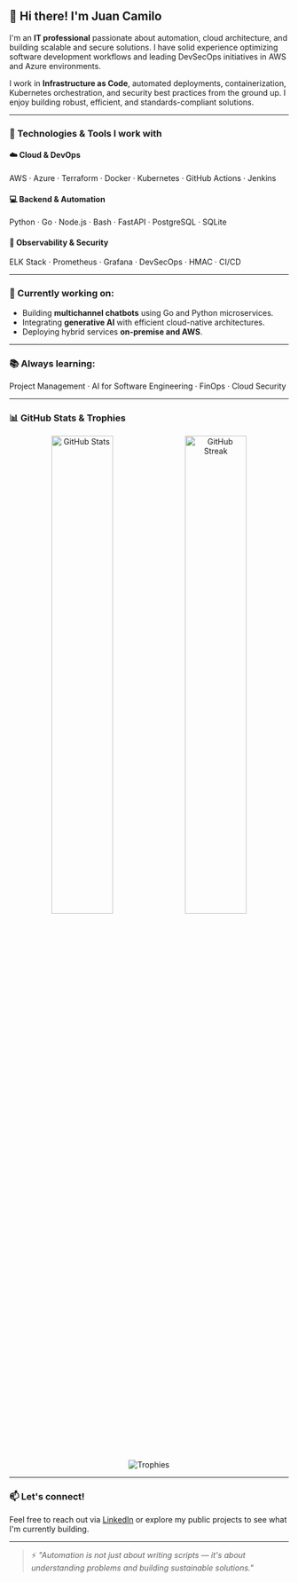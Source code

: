 ## 👋 Hi there! I'm Juan Camilo

I'm an **IT professional** passionate about automation, cloud architecture, and building scalable and secure solutions. I have solid experience optimizing software development workflows and leading DevSecOps initiatives in AWS and Azure environments.

I work in **Infrastructure as Code**, automated deployments, containerization, Kubernetes orchestration, and security best practices from the ground up. I enjoy building robust, efficient, and standards-compliant solutions.

---

### 🚀 Technologies & Tools I work with

#### ☁️ Cloud & DevOps
AWS · Azure · Terraform · Docker · Kubernetes · GitHub Actions · Jenkins

#### 💻 Backend & Automation
Python · Go · Node.js · Bash · FastAPI · PostgreSQL · SQLite

#### 🔐 Observability & Security
ELK Stack · Prometheus · Grafana · DevSecOps · HMAC · CI/CD

---

### 💼 Currently working on:
- Building **multichannel chatbots** using Go and Python microservices.
- Integrating **generative AI** with efficient cloud-native architectures.
- Deploying hybrid services **on-premise and AWS**.

---

### 📚 Always learning:
Project Management · AI for Software Engineering · FinOps · Cloud Security

---

### 📊 GitHub Stats & Trophies

<p align="center">
  <img src="https://github-readme-stats.vercel.app/api?username=jcescobarn&show_icons=true&theme=radical" alt="GitHub Stats" width="47%" />
  <img src="https://github-readme-streak-stats.herokuapp.com?user=jcescobarn&theme=radical&hide_border=true" alt="GitHub Streak" width="47%" />
</p>

<p align="center">
  <img src="https://github-profile-trophy.vercel.app/?username=jcescobarn&theme=radical&margin-w=10&margin-h=15&no-frame=true" alt="Trophies" />
</p>

---

### 📫 Let's connect!
Feel free to reach out via [LinkedIn](https://www.linkedin.com/in/jcescobarn/) or explore my public projects to see what I'm currently building.

---

> ⚡ *"Automation is not just about writing scripts — it's about understanding problems and building sustainable solutions."*
